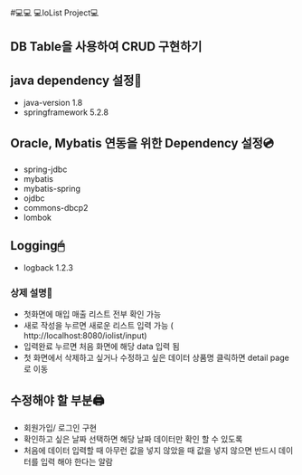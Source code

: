 #💻💻 💻IoList Project💻 

##  DB Table을 사용하여 CRUD 구현하기

## java dependency 설정🔋
* java-version 1.8
* springframework 5.2.8

## Oracle, Mybatis 연동을 위한 Dependency 설정💿
* spring-jdbc
* mybatis
* mybatis-spring
* ojdbc
* commons-dbcp2
* lombok


## Logging🖱
* logback 1.2.3

### 상제 설명💽
* 첫화면에 매입 매출 리스트 전부 확인 가능
* 새로 작성을 누르면 새로운 리스트 입력 가능 ( http://localhost:8080/iolist/input)
* 입력완료 누르면 처음 화면에 해당 data 입력 됨
* 첫 화면에서 삭제하고 싶거나 수정하고 싶은 데이터 상품명 클릭하면 detail page로 이동


## 수정해야 할 부분🖨
* 회원가입/ 로그인 구현
* 확인하고 싶은 날짜 선택하면 해당 날짜 데이터만 확인 할 수 있도록
* 처음에 데이터 입력할 때 아무런 값을 넣지 않았을 때 값을 넣지 않으면 반드시 데이터를 입력 해야 한다는 알람